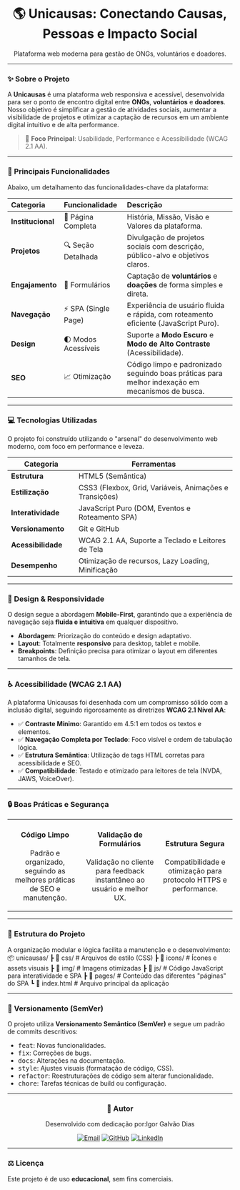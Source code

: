 <div align="center">
    <h1>🌎 Unicausas: Conectando Causas, Pessoas e Impacto Social</h1>
    <p>Plataforma web moderna para gestão de ONGs, voluntários e doadores.</p>
</div>

---

### ✨ Sobre o Projeto

A **Unicausas** é uma plataforma web responsiva e acessível, desenvolvida para ser o ponto de encontro digital entre **ONGs**, **voluntários** e **doadores**. Nosso objetivo é simplificar a gestão de atividades sociais, aumentar a visibilidade de projetos e otimizar a captação de recursos em um ambiente digital intuitivo e de alta performance.

> 🎯 **Foco Principal**: Usabilidade, Performance e Acessibilidade (WCAG 2.1 AA).

---

### 🚀 Principais Funcionalidades

Abaixo, um detalhamento das funcionalidades-chave da plataforma:

| Categoria | Funcionalidade | Descrição |
| :--- | :--- | :--- |
| **Institucional** | 📖 Página Completa | História, Missão, Visão e Valores da plataforma. |
| **Projetos** | 🔍 Seção Detalhada | Divulgação de projetos sociais com descrição, público-alvo e objetivos claros. |
| **Engajamento** | 📝 Formulários | Captação de **voluntários** e **doações** de forma simples e direta. |
| **Navegação** | ⚡ SPA (Single Page) | Experiência de usuário fluida e rápida, com roteamento eficiente (JavaScript Puro). |
| **Design** | 🌓 Modos Acessíveis | Suporte a **Modo Escuro** e **Modo de Alto Contraste** (Acessibilidade). |
| **SEO** | 📈 Otimização | Código limpo e padronizado seguindo boas práticas para melhor indexação em mecanismos de busca. |

---

### 💻 Tecnologias Utilizadas

O projeto foi construído utilizando o "arsenal" do desenvolvimento web moderno, com foco em performance e leveza.

<table width="100%">
  <thead>
    <tr>
      <th width="30%">Categoria</th>
      <th width="70%">Ferramentas</th>
    </tr>
  </thead>
  <tbody>
    <tr>
      <td><strong>Estrutura</strong></td>
      <td>HTML5 (Semântica)</td>
    </tr>
    <tr>
      <td><strong>Estilização</strong></td>
      <td>CSS3 (Flexbox, Grid, Variáveis, Animações e Transições)</td>
    </tr>
    <tr>
      <td><strong>Interatividade</strong></td>
      <td>JavaScript Puro (DOM, Eventos e Roteamento SPA)</td>
    </tr>
    <tr>
      <td><strong>Versionamento</strong></td>
      <td>Git e GitHub</td>
    </tr>
    <tr>
      <td><strong>Acessibilidade</strong></td>
      <td>WCAG 2.1 AA, Suporte a Teclado e Leitores de Tela</td>
    </tr>
    <tr>
      <td><strong>Desempenho</strong></td>
      <td>Otimização de recursos, Lazy Loading, Minificação</td>
    </tr>
  </tbody>
</table>

---

### 📱 Design & Responsividade

O design segue a abordagem **Mobile-First**, garantindo que a experiência de navegação seja **fluida e intuitiva** em qualquer dispositivo.

* **Abordagem**: Priorização do conteúdo e design adaptativo.
* **Layout**: Totalmente **responsivo** para desktop, tablet e mobile.
* **Breakpoints**: Definição precisa para otimizar o layout em diferentes tamanhos de tela.

---

### ♿ Acessibilidade (WCAG 2.1 AA)

A plataforma Unicausas foi desenhada com um compromisso sólido com a inclusão digital, seguindo rigorosamente as diretrizes **WCAG 2.1 Nível AA**:

* ✅ **Contraste Mínimo**: Garantido em 4.5:1 em todos os textos e elementos.
* ✅ **Navegação Completa por Teclado**: Foco visível e ordem de tabulação lógica.
* ✅ **Estrutura Semântica**: Utilização de tags HTML corretas para acessibilidade e SEO.
* ✅ **Compatibilidade**: Testado e otimizado para leitores de tela (NVDA, JAWS, VoiceOver).

---

### 🔒 Boas Práticas e Segurança

<table width="100%">
  <tr>
    <td align="center" width="33%">
      <h4>Código Limpo</h4>
      <p>Padrão e organizado, seguindo as melhores práticas de SEO e manutenção.</p>
    </td>
    <td align="center" width="33%">
      <h4>Validação de Formulários</h4>
      <p>Validação no cliente para feedback instantâneo ao usuário e melhor UX.</p>
    </td>
    <td align="center" width="33%">
      <h4>Estrutura Segura</h4>
      <p>Compatibilidade e otimização para protocolo HTTPS e performance.</p>
    </td>
  </tr>
</table>

---

### 📂 Estrutura do Projeto

A organização modular e lógica facilita a manutenção e o desenvolvimento:
📦 unicausas/
┣ 📂 css/ # Arquivos de estilo (CSS) 
┣ 📂 icons/ # Ícones e assets visuais 
┣ 📂 img/ # Imagens otimizadas 
┣ 📂 js/ # Código JavaScript para interatividade e SPA 
┣ 📂 pages/ # Conteúdo das diferentes "páginas" do SPA 
┗ 📜 index.html # Arquivo principal da aplicação

---

### 🧾 Versionamento (SemVer)

O projeto utiliza **Versionamento Semântico (SemVer)** e segue um padrão de commits descritivos:

* <kbd>feat</kbd>: Novas funcionalidades.
* <kbd>fix</kbd>: Correções de bugs.
* <kbd>docs</kbd>: Alterações na documentação.
* <kbd>style</kbd>: Ajustes visuais (formatação de código, CSS).
* <kbd>refactor</kbd>: Reestruturações de código sem alterar funcionalidade.
* <kbd>chore</kbd>: Tarefas técnicas de build ou configuração.

---

<div align="center">
    <h3>👤 Autor</h3>
    <p>Desenvolvido com dedicação por:Igor Galvão Dias</p>
    <a href="mailto:igor.gl.dias@gmail.com"><img src="https://img.shields.io/badge/Email-igor.gl.dias%40gmail.com-blue?logo=gmail" alt="Email"></a>
    <a href="https://github.com/IgorGDias1"><img src="https://img.shields.io/badge/GitHub-IgorGDias1-181717?logo=github" alt="GitHub"></a>
    <a href="www.linkedin.com/in/igor-dias-230839248"><img src="https://img.shields.io/badge/LinkedIn-Igor%20Galvão%20Dias-0a66c2?logo=linkedin" alt="LinkedIn"></a>
    
</div>

---

### ⚖️ Licença

Este projeto é de uso **educacional**, sem fins comerciais.
